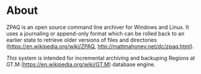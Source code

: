 # About

ZPAQ is an open source command line archiver for Windows and Linux. It uses a journaling or append-only format which can be rolled back to an earlier state to retrieve older versions of files and directories (https://en.wikipedia.org/wiki/ZPAQ, http://mattmahoney.net/dc/zpaq.html).

*This* system is intended for incremental archiving and backuping Regions at GT.M (https://en.wikipedia.org/wiki/GT.M) database engine.
